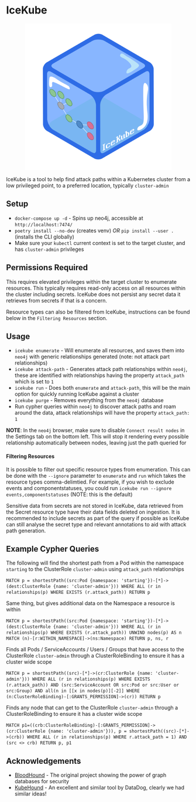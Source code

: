 # IceKube

<p align="center">
  <img src="./docs/logo.png" width="400" />
</p>

IceKube is a tool to help find attack paths within a Kubernetes cluster from a low privileged point, to a preferred location, typically `cluster-admin`

## Setup

* `docker-compose up -d` - Spins up neo4j, accessible at `http://localhost:7474/`
* `poetry install --no-dev` (creates venv) *OR* `pip install --user .` (installs the CLI globally)
* Make sure your `kubectl` current context is set to the target cluster, and has `cluster-admin` privileges

## Permissions Required

This requires elevated privileges within the target cluster to enumerate resources. This typically requires read-only access on all resources within the cluster including secrets. IceKube does not persist any secret data it retrieves from secrets if that is a concern. 

Resource types can also be filtered from IceKube, instructions can be found below in the `Filtering Resources` section.

## Usage

* `icekube enumerate` - Will enumerate all resources, and saves them into `neo4j` with generic relationships generated (note: not attack part relationships)
* `icekube attack-path` - Generates attack path relationships within `neo4j`, these are identified with relationships having the property `attack_path` which is set to `1`
* `icekube run` - Does both `enumerate` and `attack-path`, this will be the main option for quickly running IceKube against a cluster
* `icekube purge` - Removes everything from the `neo4j` database
* Run cypher queries within `neo4j` to discover attack paths and roam around the data, attack relationships will have the property `attack_path: 1`

**NOTE**: In the `neo4j` browser, make sure to disable `Connect result nodes` in the Settings tab on the bottom left. This will stop it rendering every possible relationship automatically between nodes, leaving just the path queried for

#### Filtering Resources

It is possible to filter out specific resource types from enumeration. This can be done with the `--ignore` parameter to `enumerate` and `run` which takes the resource types comma-delimtied. For example, if you wish to exclude events and componentstatuses, you could run `icekube run --ignore events,componentstatuses` (NOTE: this is the default)

Sensitive data from secrets are not stored in IceKube, data retrieved from the Secret resource type have their data fields deleted on ingestion. It is recommended to include secrets as part of the query if possible as IceKube can still analyse the secret type and relevant annotations to aid with attack path generation. 

## Example Cypher Queries

The following will find the shortest path from a Pod within the namespace `starting` to the ClusterRole `cluster-admin` using `attack_path` relationships

```cypher
MATCH p = shortestPath((src:Pod {namespace: 'starting'})-[*]->(dest:ClusterRole {name: 'cluster-admin'})) WHERE ALL (r in relationships(p) WHERE EXISTS (r.attack_path)) RETURN p
```

Same thing, but gives additional data on the Namespace a resource is within

```cypher
MATCH p = shortestPath((src:Pod {namespace: 'starting'})-[*]->(dest:ClusterRole {name: 'cluster-admin'})) WHERE ALL (r in relationships(p) WHERE EXISTS (r.attack_path)) UNWIND nodes(p) AS n MATCH (n)-[r:WITHIN_NAMESPACE]->(ns:Namespace) RETURN p, ns, r
```

Finds all Pods / ServiceAccounts / Users / Groups that have access to the ClusterRole `cluster-admin` through a ClusterRoleBinding to ensure it has a cluster wide scope

```cypher
MATCH p = shortestPath((src)-[*]->(cr:ClusterRole {name: 'cluster-admin'})) WHERE ALL (r in relationships(p) WHERE EXISTS (r.attack_path)) AND (src:ServiceAccount OR src:Pod or src:User or src:Group) AND all(n in [[x in nodes(p)][-2]] WHERE (n:ClusterRoleBinding)-[:GRANTS_PERMISSION]->(cr)) RETURN p
```

Finds any node that can get to the ClusterRole `cluster-admin` through a ClusterRoleBinding to ensure it has a cluster wide scope

```cypher
MATCH p1=((crb:ClusterRoleBinding)-[:GRANTS_PERMISSION]->(cr:ClusterRole {name: 'cluster-admin'})), p = shortestPath((src)-[*]->(crb)) WHERE ALL (r in relationships(p) WHERE r.attack_path = 1) AND (src <> crb) RETURN p, p1
```

## Acknowledgements

- [BloodHound](https://github.com/BloodHoundAD/BloodHound) - The original project showing the power of graph databases for security
- [KubeHound](https://github.com/DataDog/KubeHound) - An excellent and similar tool by DataDog, clearly we had similar ideas!
